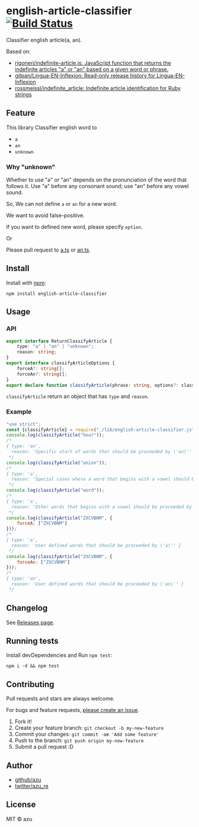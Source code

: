# english-article-classifier [![Build Status](https://travis-ci.org/azu/english-article-classifier.svg?branch=master)](https://travis-ci.org/azu/english-article-classifier)

Classifier english article(a, an).

Based on:

- [rigoneri/indefinite-article.js: JavaScript function that returns the indefinite articles "a" or "an" based on a given word or phrase.](https://github.com/rigoneri/indefinite-article.js)
- [gitpan/Lingua-EN-Inflexion: Read-only release history for Lingua-EN-Inflexion](https://github.com/gitpan/Lingua-EN-Inflexion)
- [rossmeissl/indefinite_article: Indefinite article identification for Ruby strings](https://github.com/rossmeissl/indefinite_article)

## Feature

This library Classifier english word to 

- `a`
- `an`
- `unknown`

### Why "unknown"

Whether to use "a" or "an" depends on the pronunciation of the word that follows it.
Use "a" before any consonant sound; use "an" before any vowel sound.

So, We can not define `a` or `an` for a new word.

We want to avoid false-positive.

If you want to defined new word, please specify `option`.

Or

Please pull request to [a.ts](./src/a.ts) or [an.ts](./src/an.ts).

## Install

Install with [npm](https://www.npmjs.com/):

    npm install english-article-classifier

## Usage

### API

```ts
export interface ReturnClassifyArticle {
    type: "a" | "an" | "unknown";
    reason: string;
}
export interface classifyArticleOptions {
    forceA?: string[];
    forceAn?: string[];
}
export declare function classifyArticle(phrase: string, options?: classifyArticleOptions): ReturnClassifyArticle;
```

`classifyArticle` return an object that has `type` and `reason`. 
 
### Example

```js
"use strict";
const {classifyArticle} = require("./lib/english-article-classifier.js");
console.log(classifyArticle("hour"));
/*
{ type: 'an',
  reason: 'Specific start of words that should be proceeded by \'an\'' }
 */
console.log(classifyArticle("union"));
/*
{ type: 'a',
  reason: 'Special cases where a word that begins with a vowel should be proceeded by \'a\'' }
 */
console.log(classifyArticle("word"));
/*
{ type: 'a',
  reason: 'Other words that begins with a vowel should be proceeded by \'a\'' }
 */
console.log(classifyArticle("ZXCVBNM", {
    forceA: ["ZXCVBNM"]
}));
/*
{ type: 'a',
  reason: 'User defined words that should be proceeded by \'a\'' }
 */
console.log(classifyArticle("ZXCVBNM", {
    forceAn: ["ZXCVBNM"]
}));
/*
{ type: 'an',
  reason: 'User defined words that should be proceeded by \'an\'' }
 */
```

## Changelog

See [Releases page](https://github.com/azu/english-article-classifier/releases).

## Running tests

Install devDependencies and Run `npm test`:

    npm i -d && npm test

## Contributing

Pull requests and stars are always welcome.

For bugs and feature requests, [please create an issue](https://github.com/azu/english-article-classifier/issues).

1. Fork it!
2. Create your feature branch: `git checkout -b my-new-feature`
3. Commit your changes: `git commit -am 'Add some feature'`
4. Push to the branch: `git push origin my-new-feature`
5. Submit a pull request :D

## Author

- [github/azu](https://github.com/azu)
- [twitter/azu_re](https://twitter.com/azu_re)

## License

MIT © azu
